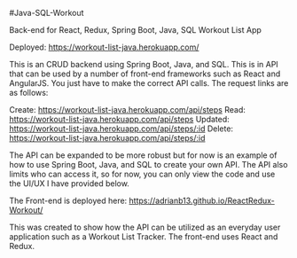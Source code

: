 #Java-SQL-Workout

Back-end for React, Redux, Spring Boot, Java, SQL Workout List App

Deployed: https://workout-list-java.herokuapp.com/

This is an CRUD backend using Spring Boot, Java, and SQL.  This is in API that can be used by a number of front-end frameworks such as React and AngularJS.  You just have to make the correct API calls.  The request links are as follows:

Create: https://workout-list-java.herokuapp.com/api/steps
Read: https://workout-list-java.herokuapp.com/api/steps
Updated: https://workout-list-java.herokuapp.com/api/steps/:id
Delete: https://workout-list-java.herokuapp.com/api/steps/:id

The API can be expanded to be more robust but for now is an example of how to use Spring Boot, Java, and SQL to create your own API.  The API also limits who can access it, so for now, you can only view the code and use the UI/UX I have provided below.

The Front-end is deployed here: https://adrianb13.github.io/ReactRedux-Workout/

This was created to show how the API can be utilized as an everyday user application such as a Workout List Tracker. The front-end uses React and Redux. 
